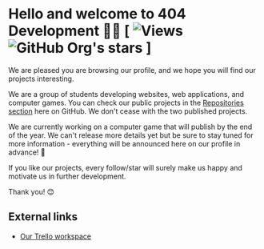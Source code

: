 # Hello and welcome to 404 Development 🙌🏻 [ ![Views](https://gpvc.arturio.dev/fhfDev) ![GitHub Org's stars](https://img.shields.io/github/stars/fhfDev) ]

We are pleased you are browsing our profile, and we hope you will find our projects interesting. 

We are a group of students developing websites, web applications, and computer games. You can check our public projects in the [Repositories section](https://github.com/orgs/fhfDev/repositories) here on GitHub. We don't cease with the two published projects. 

We are currently working on a computer game that will publish by the end of the year. We can't release more details yet but be sure to stay tuned for more information - everything will be announced here on our profile in advance! 👀

If you like our projects, every follow/star will surely make us happy and motivate us in further development. 

Thank you! 😊 

## External links
* [Our Trello workspace](https://trello.com/w/fhf_dev) 

<!--

**Here are some ideas to get you started:**

🙋‍♀️ A short introduction - what is your organization all about?
🌈 Contribution guidelines - how can the community get involved?
👩‍💻 Useful resources - where can the community find your docs? Is there anything else the community should know?
🍿 Fun facts - what does your team eat for breakfast?
🧙 Remember, you can do mighty things with the power of [Markdown](https://docs.github.com/github/writing-on-github/getting-started-with-writing-and-formatting-on-github/basic-writing-and-formatting-syntax)
-->
